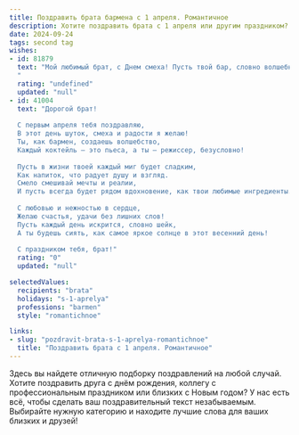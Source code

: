 ```yaml
---
title: Поздравить брата бармена с 1 апреля. Романтичное
description: Хотите поздравить брата с 1 апреля или другим праздником? Наш ИИ создаст незабываемое поздравление, а вы обязательно выделитесь среди других.  
date: 2024-09-24
tags: second tag
wishes:
- id: 81879
  text: "Мой любимый брат, с Днем смеха! Пусть твой бар, словно волшебный источник, продолжает радовать всех гостей искрометным юмором, незабываемыми коктейлями и теплом, которое ты даришь каждому. Желаю тебе, чтобы твоя жизнь была столь же яркой и запоминающейся, как твоё мастерство, и чтобы твоя душа никогда не переставала радоваться! С праздником!
  "
  rating: "undefined"
  updated: "null"
- id: 41004
  text: "Дорогой брат!
  
  С первым апреля тебя поздравляю,
  В этот день шуток, смеха и радости я желаю!
  Ты, как бармен, создаешь волшебство,
  Каждый коктейль — это пьеса, а ты — режиссер, безусловно!
  
  Пусть в жизни твоей каждый миг будет сладким,
  Как напиток, что радует душу и взгляд.
  Смело смешивай мечты и реалии,
  И пусть всегда будет рядом вдохновение, как твои любимые ингредиенты.
  
  С любовью и нежностью в сердце,
  Желаю счастья, удачи без лишних слов!
  Пусть каждый день искрится, словно шейк,
  А ты будешь сиять, как самое яркое солнце в этот весенний день!
  
  С праздником тебя, брат!"
  rating: "0"
  updated: "null"

selectedValues:
  recipients: "brata"
  holidays: "s-1-aprelya"
  professions: "barmen"
  style: "romantichnoe"

links:
- slug: "pozdravit-brata-s-1-aprelya-romantichnoe"
  title: "Поздравить брата с 1 апреля. Романтичное"
---
```


Здесь вы найдете отличную подборку поздравлений на любой случай. 
Хотите поздравить друга с днём рождения, коллегу с профессиональным праздником или близких с Новым годом? У нас есть всё, чтобы сделать ваш поздравительный текст незабываемым. Выбирайте нужную категорию и находите лучшие слова для ваших близких и друзей!
